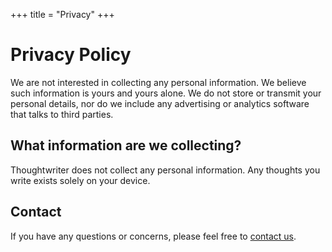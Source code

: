 +++
title = "Privacy"
+++

# Privacy Policy

We are not interested in collecting any personal information. We believe such information is yours and yours alone. We do not store or transmit your personal details, nor do we include any advertising or analytics software that talks to third parties.

## What information are we collecting?

Thoughtwriter does not collect any personal information. Any thoughts you write exists solely on your device.

## Contact

If you have any questions or concerns, please feel free to [contact us](mailto:thoughtwriter@simonguillot.com).
